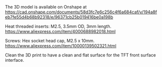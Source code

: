 The 3D model is available on Onshape at https://cad.onshape.com/documents/58d3fc7e6c256c4f6a684caf/v/194a8feb7fe55d4b68b92318/e/96371cb25b019416be0a198b

Heat threaded inserts: M2.5, 3.5mm OD, 3mm length.  https://www.aliexpress.com/item/4000688982018.html

Screws: Hex socket head cap, M2.5 x 10mm.  https://www.aliexpress.com/item/10000139502321.html

Clean the 3D print to have a clean and flat surface for the TFT front surface interface.
